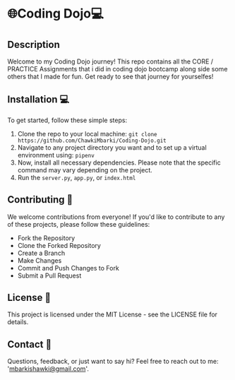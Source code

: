 # 🌐Coding Dojo💻

## Description
Welcome to my Coding Dojo journey! This repo contains all the CORE / PRACTICE Assignments that i did in coding dojo bootcamp along side some others that I made for fun.
Get ready to see that journey for yourselfes!

## Installation 💻
To get started, follow these simple steps:
1. Clone the repo to your local machine: ```git clone https://github.com/ChawkiMbarki/Coding-Dojo.git```
2. Navigate to any project directory you want and to set up a virtual environment using: ```pipenv```
3. Now, install all necessary dependencies. Please note that the specific command may vary depending on the project.
4. Run the `server.py`, `app.py`, or `index.html`

## Contributing 🤝
We welcome contributions from everyone!
If you'd like to contribute to any of these projects, please follow these guidelines:

- Fork the Repository
- Clone the Forked Repository
- Create a Branch
- Make Changes
- Commit and Push Changes to Fork
- Submit a Pull Request

## License 📝
This project is licensed under the MIT License - see the LICENSE file for details.

## Contact 📧
Questions, feedback, or just want to say hi? Feel free to reach out to me: 'mbarkishawki@gmail.com'.
